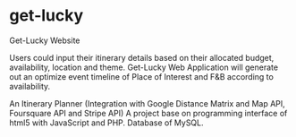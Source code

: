 # get-lucky
Get-Lucky Website

Users could input their itinerary details based on their allocated budget, availability, location and theme.
Get-Lucky Web Application will generate out an optimize event timeline of Place of Interest and F&B according to availability.

An Itinerary Planner (Integration with Google Distance Matrix and Map API, Foursquare API and Stripe API)
A project base on programming interface of html5 with JavaScript and PHP.
Database of MySQL.
